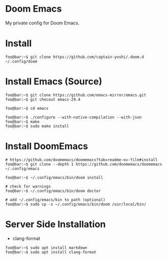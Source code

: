 # Doom Emacs

My private config for Doom Emacs.


# Install

``` console
foo@bar:~$ git clone https://github.com/captain-yoshi/.doom.d ~/.config/doom
```

# Install Emacs (Source)

``` console
foo@bar:~$ git clone https://github.com/emacs-mirror/emacs.git
foo@bar:~$ git checout emacs-29.4

foo@bar:~$ cd emacs

foo@bar:~$ ./configure --with-native-compilation --with-json
foo@bar:~$ make
foo@bar:~$ sudo make install
```

# Install DoomEmacs

``` console
# https://github.com/doomemacs/doomemacs?tab=readme-ov-file#install
foo@bar:~$ git clone --depth 1 https://github.com/doomemacs/doomemacs ~/.config/emacs

foo@bar:~$ ~/.config/emacs/bin/doom install

# check for warnings
foo@bar:~$ ~/.config/emacs/bin/doom doctor

# add ~/.config/emacs/bin to path (optional)
foo@bar:~$ sudo cp -s ~/.config/emacs/bin/doom /usr/local/bin/
```


# Server Side Installation
- clang-format


```console
foo@bar:~$ sudo apt install markdown
foo@bar:~$ sudo apt install clang-format

```
